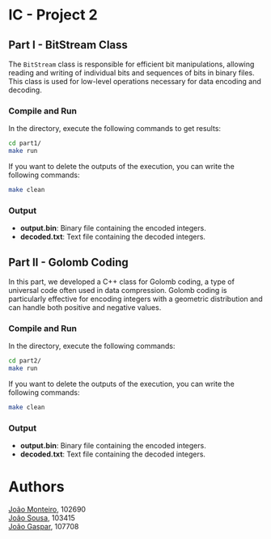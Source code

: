 # IC - Project 2

## Part I - BitStream Class

The `BitStream` class is responsible for efficient bit manipulations, allowing reading and writing of individual bits and sequences of bits in binary files. This class is used for low-level operations necessary for data encoding and decoding.

### Compile and Run

In the directory, execute the following commands to get results:

```bash
cd part1/
make run
```

If you want to delete the outputs of the execution, you can write the following commands:

```bash
make clean
```

### Output

- **output.bin**: Binary file containing the encoded integers.
- **decoded.txt**: Text file containing the decoded integers.

## Part II - Golomb Coding

In this part, we developed a C++ class for Golomb coding, a type of universal code often used in data compression. Golomb coding is particularly effective for encoding integers with a geometric distribution and can handle both positive and negative values.

### Compile and Run

In the directory, execute the following commands:

```bash
cd part2/
make run
```

If you want to delete the outputs of the execution, you can write the following commands:

```bash
make clean
```

### Output

- **output.bin**: Binary file containing the encoded integers.
- **decoded.txt**: Text file containing the decoded integers.

# Authors

[João Monteiro](https://github.com/joaomonteir0), 102690 \
[João Sousa](https://github.com/jsousa11), 103415 \
[João Gaspar](https://github.com/joaogasparp), 107708 
